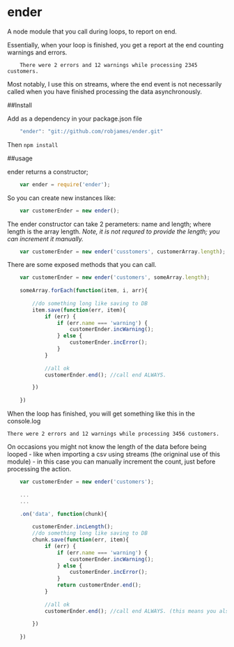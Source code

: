ender
=====

A node module that you call during loops, to report on end.

Essentially, when your loop is finished, you get a report at the end counting warnings and errors.

		There were 2 errors and 12 warnings while processing 2345 customers.	

Most notably, I use this on streams, where the end event is not necessarily called when you have finished processing the data asynchronously.

##Install

Add as a dependency in your package.json file

```javascript
	"ender": "git://github.com/robjames/ender.git"
```

Then `npm install`


##usage

ender returns a constructor;

```javascript
	var ender = require('ender');
```

So you can create new instances like:

```javascript
	var customerEnder = new ender();
```

The ender constructor can take 2 perameters: name and length; where length is the array length.
*Note, it is not requred to provide the length; you can increment it manually.*

```javascript
	var customerEnder = new ender('cusstomers', customerArray.length);
```

There are some exposed methods that you can call.

```javascript
	var customerEnder = new ender('customers', someArray.length);
	
	someArray.forEach(function(item, i, arr){
		
		//do something long like saving to DB
		item.save(function(err, item){
			if (err) {
				if (err.name === 'warning') {
					customerEnder.incWarning();
				} else {
					customerEnder.incError();
				}
			}
			
			//all ok
			customerEnder.end(); //call end ALWAYS.

		})
		
	})
```

When the loop has finished, you will get something like this in the console.log

	There were 2 errors and 12 warnings while processing 3456 customers.	

On occasions you might not know the length of the data before being looped - like when importing a csv using streams (the origninal use of this module) - in this case you can manually increment the count, just before processing the action.

```javascript
	var customerEnder = new ender('customers');
	
	...
	...

	.on('data', function(chunk){
	
		customerEnder.incLength();
		//do something long like saving to DB
		chunk.save(function(err, item){
			if (err) {
				if (err.name === 'warning') {
					customerEnder.incWarning();
				} else {
					customerEnder.incError();
				}
				return customerEnder.end();
			}
			
			//all ok
			customerEnder.end(); //call end ALWAYS. (this means you also might need to include it in the error block)
	
		})
			
	})
```